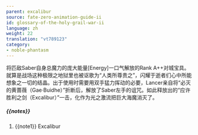 ```yaml
---
parent: excalibur
source: fate-zero-animation-guide-ii
id: glossary-of-the-holy-grail-war-ii
language: zh
weight: 22
translation: "vt789123"
category:
- noble-phantasm
---
```


将匹敌Saber自身总魔力的庞大能量[Energy]一口气解放的Rank A++对城宝具。就算是战场这种极限之地狱里也被讴歌为“人类所尊贵之”，闪耀于逝者们心中所能想象之一切的结晶。出于使用时需要用双手猛力挥动的必要，Lancer亲自将“必灭的黄蔷薇（Gae·Buidhe）”折断后，解放了Saber左手的诅咒。如此释放出的“应许胜利之剑（Excalibur）”一击，化作为光之激流把巨大海魔消灭了。

##### {{notes}}

1. {{note1}} Excalibur

